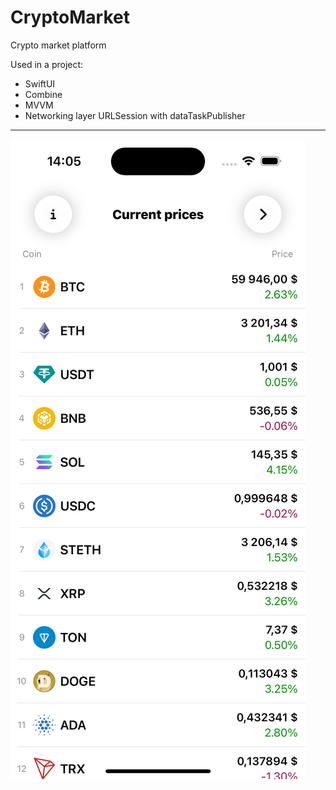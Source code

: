 # CryptoMarket
 Crypto market platform 

 Used in a project:
* SwiftUI
* Combine
* MVVM
* Networking layer URLSession with dataTaskPublisher

---
![Image alt](https://github.com/AlexKolch/CryptoMarket/blob/main/Screens/Simulator%20Screenshot%201.png)
